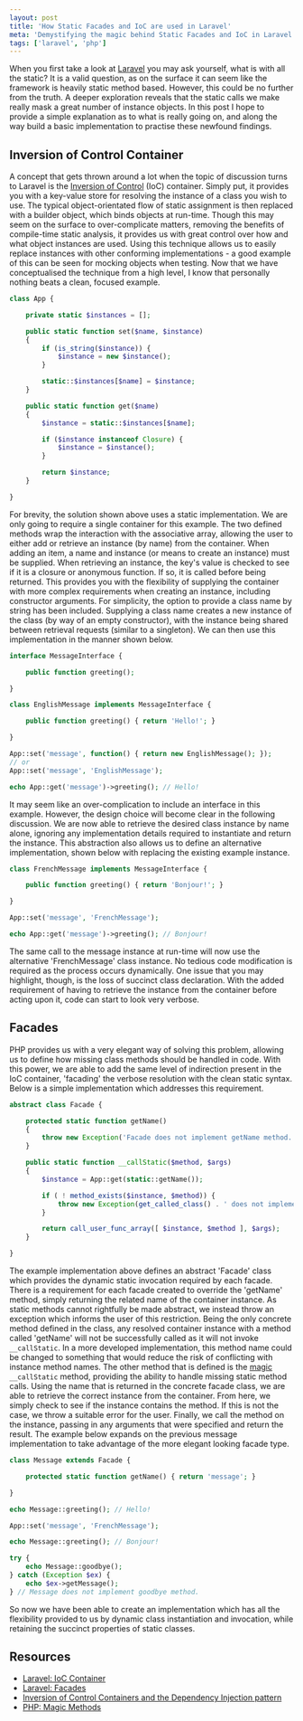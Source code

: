 ```yaml
---
layout: post
title: 'How Static Facades and IoC are used in Laravel'
meta: 'Demystifying the magic behind Static Facades and IoC in Laravel: Discover how Laravel employs static facades and inversion of control to enhance flexibility and maintainability.'
tags: ['laravel', 'php']
---
```


When you first take a look at [Laravel](http://laravel.com/) you may ask yourself, what is with all the static?
It is a valid question, as on the surface it can seem like the framework is heavily static method based.
However, this could be no further from the truth.
A deeper exploration reveals that the static calls we make really mask a great number of instance objects.
In this post I hope to provide a simple explanation as to what is really going on, and along the way build a basic implementation to practise these newfound findings.

<!--more-->

## Inversion of Control Container

A concept that gets thrown around a lot when the topic of discussion turns to Laravel is the [Inversion of Control](http://en.wikipedia.org/wiki/Inversion_of_control) (IoC) container.
Simply put, it provides you with a key-value store for resolving the instance of a class you wish to use.
The typical object-orientated flow of static assignment is then replaced with a builder object, which binds objects at run-time.
Though this may seem on the surface to over-complicate matters, removing the benefits of compile-time static analysis, it provides us with great control over how and what object instances are used.
Using this technique allows us to easily replace instances with other conforming implementations - a good example of this can be seen for mocking objects when testing.
Now that we have conceptualised the technique from a high level, I know that personally nothing beats a clean, focused example.

```php
class App {

    private static $instances = [];

    public static function set($name, $instance)
    {
        if (is_string($instance)) {
            $instance = new $instance();
        }

        static::$instances[$name] = $instance;
    }

    public static function get($name)
    {
        $instance = static::$instances[$name];

        if ($instance instanceof Closure) {
            $instance = $instance();
        }

        return $instance;
    }

}
```

For brevity, the solution shown above uses a static implementation.
We are only going to require a single container for this example.
The two defined methods wrap the interaction with the associative array, allowing the user to either add or retrieve an instance (by name) from the container.
When adding an item, a name and instance (or means to create an instance) must be supplied.
When retrieving an instance, the key's value is checked to see if it is a closure or anonymous function.
If so, it is called before being returned.
This provides you with the flexibility of supplying the container with more complex requirements when creating an instance, including constructor arguments.
For simplicity, the option to provide a class name by string has been included.
Supplying a class name creates a new instance of the class (by way of an empty constructor), with the instance being shared between retrieval requests (similar to a singleton).
We can then use this implementation in the manner shown below.

```php
interface MessageInterface {

    public function greeting();

}

class EnglishMessage implements MessageInterface {

    public function greeting() { return 'Hello!'; }

}

App::set('message', function() { return new EnglishMessage(); });
// or
App::set('message', 'EnglishMessage');

echo App::get('message')->greeting(); // Hello!
```

It may seem like an over-complication to include an interface in this example.
However, the design choice will become clear in the following discussion.
We are now able to retrieve the desired class instance by name alone, ignoring any implementation details required to instantiate and return the instance.
This abstraction also allows us to define an alternative implementation, shown below with replacing the existing example instance.

```php
class FrenchMessage implements MessageInterface {

    public function greeting() { return 'Bonjour!'; }

}

App::set('message', 'FrenchMessage');

echo App::get('message')->greeting(); // Bonjour!
```

The same call to the message instance at run-time will now use the alternative 'FrenchMessage' class instance.
No tedious code modification is required as the process occurs dynamically.
One issue that you may highlight, though, is the loss of succinct class declaration.
With the added requirement of having to retrieve the instance from the container before acting upon it, code can start to look very verbose.

## Facades

PHP provides us with a very elegant way of solving this problem, allowing us to define how missing class methods should be handled in code.
With this power, we are able to add the same level of indirection present in the IoC container, 'facading' the verbose resolution with the clean static syntax.
Below is a simple implementation which addresses this requirement.

```php
abstract class Facade {

    protected static function getName()
    {
        throw new Exception('Facade does not implement getName method.');
    }

    public static function __callStatic($method, $args)
    {
        $instance = App::get(static::getName());

        if ( ! method_exists($instance, $method)) {
            throw new Exception(get_called_class() . ' does not implement ' . $method . ' method.');
        }

        return call_user_func_array([ $instance, $method ], $args);
    }

}
```

The example implementation above defines an abstract 'Facade' class which provides the dynamic static invocation required by each facade.
There is a requirement for each facade created to override the 'getName' method, simply returning the related name of the container instance.
As static methods cannot rightfully be made abstract, we instead throw an exception which informs the user of this restriction.
Being the only concrete method defined in the class, any resolved container instance with a method called 'getName' will not be successfully called as it will not invoke `__callStatic`.
In a more developed implementation, this method name could be changed to something that would reduce the risk of conflicting with instance method names.
The other method that is defined is the [magic](http://www.php.net/manual/en/language.oop5.magic.php) `__callStatic` method, providing the ability to handle missing static method calls.
Using the name that is returned in the concrete facade class, we are able to retrieve the correct instance from the container.
From here, we simply check to see if the instance contains the method.
If this is not the case, we throw a suitable error for the user.
Finally, we call the method on the instance, passing in any arguments that were specified and return the result.
The example below expands on the previous message implementation to take advantage of the more elegant looking facade type.

```php
class Message extends Facade {

    protected static function getName() { return 'message'; }

}

echo Message::greeting(); // Hello!

App::set('message', 'FrenchMessage');

echo Message::greeting(); // Bonjour!

try {
    echo Message::goodbye();
} catch (Exception $ex) {
    echo $ex->getMessage();
} // Message does not implement goodbye method.
```

So now we have been able to create an implementation which has all the flexibility provided to us by dynamic class instantiation and invocation, while retaining the succinct properties of static classes.

## Resources

- [Laravel: IoC Container](http://laravel.com/docs/ioc)
- [Laravel: Facades](http://laravel.com/docs/facades)
- [Inversion of Control Containers and the Dependency Injection pattern](http://martinfowler.com/articles/injection.html)
- [PHP: Magic Methods](http://www.php.net/manual/en/language.oop5.magic.php)
